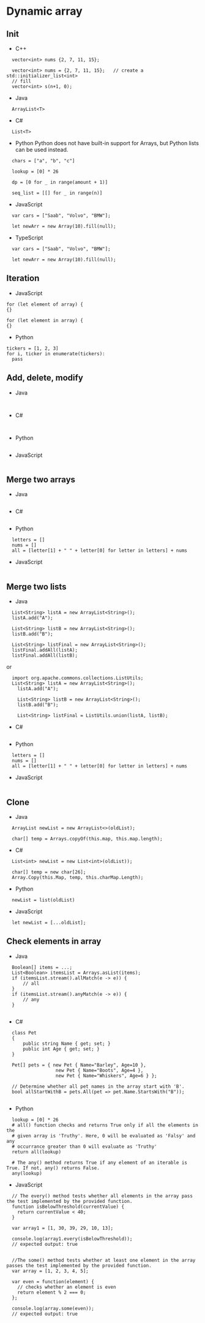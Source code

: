 # Dynamic array

## Init
- C++
```
  vector<int> nums {2, 7, 11, 15};

  vector<int> nums = {2, 7, 11, 15};   // create a std::initializer_list<int>
  // fill 
  vector<int> s(n+1, 0);
```

- Java
```
  ArrayList<T>
```
- C#
```
  List<T>
```

- Python
Python does not have built-in support for Arrays, but Python lists can be used instead.
```
  chars = ["a", "b", "c"]

  lookup = [0] * 26

  dp = [0 for _ in range(amount + 1)]   

  seq_list = [[] for _ in range(n)]

```
- JavaScript
```
  var cars = ["Saab", "Volvo", "BMW"];

  let newArr = new Array(10).fill(null);    
```
- TypeScript
```
  var cars = ["Saab", "Volvo", "BMW"];

  let newArr = new Array(10).fill(null);    
```
## Iteration

- JavaScript
```
for (let element of array) {
{}

for (let element in array) {
{}
```

- Python
```
tickers = [1, 2, 3]
for i, ticker in enumerate(tickers):
  pass
```

## Add, delete, modify
- Java
```
  
```
- C#
```
  
```

- Python
```
```
- JavaScript
```
```

## Merge two arrays 
- Java
```

```
- C#
```  

```
- Python
```
  letters = []
  nums = []
  all = [letter[1] + " " + letter[0] for letter in letters] + nums
```
- JavaScript
```
```
## Merge two lists 
- Java
```
  List<String> listA = new ArrayList<String>();
  listA.add("A");

  List<String> listB = new ArrayList<String>();
  listB.add("B");

  List<String> listFinal = new ArrayList<String>();
  listFinal.addAll(listA);
  listFinal.addAll(listB);
```
or
```
  import org.apache.commons.collections.ListUtils;
  List<String> listA = new ArrayList<String>();
	listA.add("A");
		
	List<String> listB = new ArrayList<String>();
	listB.add("B");

	List<String> listFinal = ListUtils.union(listA, listB);
```

- C#
```  

```
- Python
```
  letters = []
  nums = []
  all = [letter[1] + " " + letter[0] for letter in letters] + nums
```
- JavaScript
```
```


## Clone
- Java
```
  ArrayList newList = new ArrayList<>(oldList);

  char[] temp = Arrays.copyOf(this.map, this.map.length); 
```

- C#
```  
  List<int> newList = new List<int>(oldList));

  char[] temp = new char[26];
  Array.Copy(this.Map, temp, this.charMap.Length);

```
- Python
```
  newList = list(oldList)
```
- JavaScript
```
  let newList = [...oldList];
```


## Check elements in array
- Java
```
  Boolean[] items = ...;
  List<Boolean> itemsList = Arrays.asList(items);
  if (itemsList.stream().allMatch(e -> e)) {
      // all
  }
  if (itemsList.stream().anyMatch(e -> e)) {
      // any
  }
  
```

- C#
```  
  class Pet
  {
      public string Name { get; set; }
      public int Age { get; set; }
  }

  Pet[] pets = { new Pet { Name="Barley", Age=10 },
                  new Pet { Name="Boots", Age=4 },
                  new Pet { Name="Whiskers", Age=6 } };

  // Determine whether all pet names in the array start with 'B'.
  bool allStartWithB = pets.All(pet => pet.Name.StartsWith("B"));


```
- Python
```
  lookup = [0] * 26
  # all() function checks and returns True only if all the elements in the 
  # given array is 'Truthy'. Here, 0 will be evaluated as 'Falsy' and any
  # occurrance greater than 0 will evaluate as 'Truthy'
  return all(lookup)

  # The any() method returns True if any element of an iterable is True. If not, any() returns False.
  any(lookup)
```
- JavaScript
```
  // The every() method tests whether all elements in the array pass the test implemented by the provided function.
  function isBelowThreshold(currentValue) {
    return currentValue < 40;
  }

  var array1 = [1, 30, 39, 29, 10, 13];

  console.log(array1.every(isBelowThreshold));
  // expected output: true


  //The some() method tests whether at least one element in the array passes the test implemented by the provided function.
  var array = [1, 2, 3, 4, 5];

  var even = function(element) {
    // checks whether an element is even
    return element % 2 === 0;
  };

  console.log(array.some(even));
  // expected output: true



```